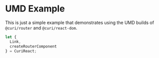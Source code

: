 # UMD Example

This is just a simple example that demonstrates using the UMD builds of `@curi/router` and `@curi/react-dom`.

```js
let {
  Link,
  createRouterComponent
} = CuriReact;
```
